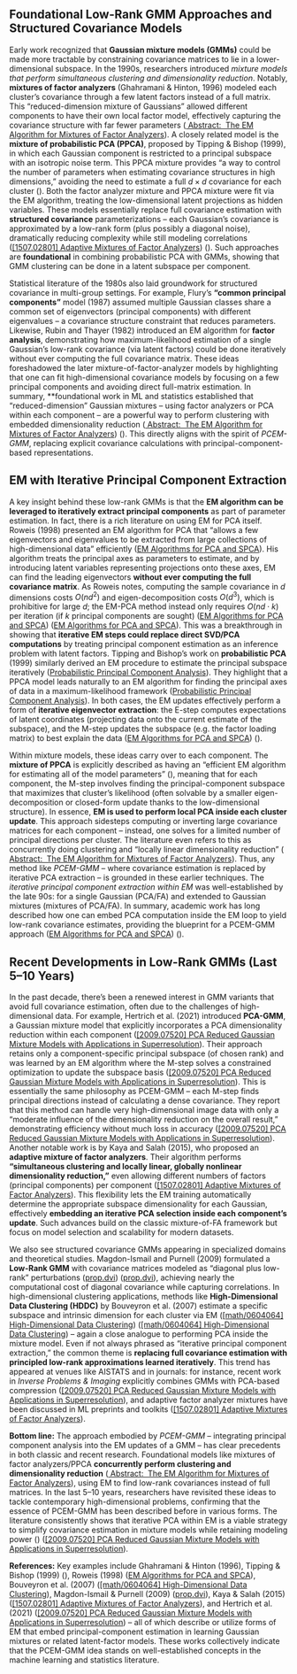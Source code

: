 ## Foundational Low-Rank GMM Approaches and Structured Covariance Models  
Early work recognized that **Gaussian mixture models (GMMs)** could be made more tractable by constraining covariance matrices to lie in a lower-dimensional subspace. In the 1990s, researchers introduced *mixture models that perform simultaneous clustering and dimensionality reduction*. Notably, **mixtures of factor analyzers** (Ghahramani & Hinton, 1996) modeled each cluster’s covariance through a few latent factors instead of a full matrix. This “reduced-dimension mixture of Gaussians” allowed different components to have their own local factor model, effectively capturing the covariance structure with far fewer parameters ([ Abstract:  The EM Algorithm for Mixtures of Factor Analyzers](http://www.cs.toronto.edu/~fritz/absps/tr96-1.html#:~:text=,)). A closely related model is the **mixture of probabilistic PCA (PPCA)**, proposed by Tipping & Bishop (1999), in which each Gaussian component is restricted to a principal subspace with an isotropic noise term. This PPCA mixture provides “a way to control the number of parameters when estimating covariance structures in high dimensions,” avoiding the need to estimate a full $d \times d$ covariance for each cluster ([](http://www.miketipping.com/papers/met-mppca.pdf#:~:text=A%20second%20perspective%20is%20that,covariance%20structures%20in%20high%20dimensions)). Both the factor analyzer mixture and PPCA mixture were fit via the EM algorithm, treating the low-dimensional latent projections as hidden variables. These models essentially replace full covariance estimation with **structured covariance** parameterizations – each Gaussian’s covariance is approximated by a low-rank form (plus possibly a diagonal noise), dramatically reducing complexity while still modeling correlations ([[1507.02801] Adaptive Mixtures of Factor Analyzers](https://arxiv.org/abs/1507.02801#:~:text=,algorithms%20on%20a%20number%20of)) ([](http://www.miketipping.com/papers/met-mppca.pdf#:~:text=A%20second%20perspective%20is%20that,covariance%20structures%20in%20high%20dimensions)). Such approaches are **foundational** in combining probabilistic PCA with GMMs, showing that GMM clustering can be done in a latent subspace per component. 

Statistical literature of the 1980s also laid groundwork for structured covariance in multi-group settings. For example, Flury’s **“common principal components”** model (1987) assumed multiple Gaussian classes share a common set of eigenvectors (principal components) with different eigenvalues – a covariance structure constraint that reduces parameters. Likewise, Rubin and Thayer (1982) introduced an EM algorithm for **factor analysis**, demonstrating how maximum-likelihood estimation of a single Gaussian’s low-rank covariance (via latent factors) could be done iteratively without ever computing the full covariance matrix. These ideas foreshadowed the later mixture-of-factor-analyzer models by highlighting that one can fit high-dimensional covariance models by focusing on a few principal components and avoiding direct full-matrix estimation. In summary, **foundational work in ML and statistics established that “reduced-dimension” Gaussian mixtures – using factor analyzers or PCA within each component – are a powerful way to perform clustering with embedded dimensionality reduction ([ Abstract:  The EM Algorithm for Mixtures of Factor Analyzers](http://www.cs.toronto.edu/~fritz/absps/tr96-1.html#:~:text=,)) ([](http://www.miketipping.com/papers/met-mppca.pdf#:~:text=A%20second%20perspective%20is%20that,covariance%20structures%20in%20high%20dimensions)). This directly aligns with the spirit of *PCEM-GMM*, replacing explicit covariance calculations with principal-component-based representations.

## EM with Iterative Principal Component Extraction  
A key insight behind these low-rank GMMs is that the **EM algorithm can be leveraged to iteratively extract principal components** as part of parameter estimation. In fact, there is a rich literature on using EM for PCA itself. Roweis (1998) presented an EM algorithm for PCA that “allows a few eigenvectors and eigenvalues to be extracted from large collections of high-dimensional data” efficiently ([EM Algorithms for PCA and SPCA](https://proceedings.neurips.cc/paper/1398-em-algorithms-for-pca-and-spca.pdf#:~:text=I%20present%20an%20expectation,on%20synthetic%20and%20real%20data)). His algorithm treats the principal axes as parameters to estimate, and by introducing latent variables representing projections onto these axes, EM can find the leading eigenvectors **without ever computing the full covariance matrix**. As Roweis notes, computing the sample covariance in $d$ dimensions costs $O(nd^2)$ and eigen-decomposition costs $O(d^3)$, which is prohibitive for large $d$; the EM-PCA method instead only requires $O(n d \cdot k)$ per iteration (if $k$ principal components are sought) ([EM Algorithms for PCA and SPCA](https://proceedings.neurips.cc/paper/1398-em-algorithms-for-pca-and-spca.pdf#:~:text=One%20is%20that%20naive%20methods,covariance%20itself%20is%20very%20costly)) ([EM Algorithms for PCA and SPCA](https://proceedings.neurips.cc/paper/1398-em-algorithms-for-pca-and-spca.pdf#:~:text=requiring%200%20%28np2%29%20operations,direct%20diagonalization%20of%20a%20symmetric)). This was a breakthrough in showing that **iterative EM steps could replace direct SVD/PCA computations** by treating principal component estimation as an inference problem with latent factors. Tipping and Bishop’s work on **probabilistic PCA** (1999) similarly derived an EM procedure to estimate the principal subspace iteratively ([Probabilistic Principal Component Analysis](https://www.cs.columbia.edu/~blei/seminar/2020-representation/readings/TippingBishop1999.pdf#:~:text=analysis,this%20probabilistic%20approach%20to%20PCA)). They highlight that a PPCA model leads naturally to an EM algorithm for finding the principal axes of data in a maximum-likelihood framework ([Probabilistic Principal Component Analysis](https://www.cs.columbia.edu/~blei/seminar/2020-representation/readings/TippingBishop1999.pdf#:~:text=analysis,this%20probabilistic%20approach%20to%20PCA)). In both cases, the EM updates effectively perform a form of **iterative eigenvector extraction**: the E-step computes expectations of latent coordinates (projecting data onto the current estimate of the subspace), and the M-step updates the subspace (e.g. the factor loading matrix) to best explain the data ([EM Algorithms for PCA and SPCA](https://proceedings.neurips.cc/paper/1398-em-algorithms-for-pca-and-spca.pdf#:~:text=I%20present%20an%20expectation,and%20efficiently%20find%20the%20lead%02ing)) ([](http://www.miketipping.com/papers/met-mppca.pdf#:~:text=to%20mixture%20models%20in%20Section,The%20partitioning)). 

Within mixture models, these ideas carry over to each component. The **mixture of PPCA** is explicitly described as having an “efficient EM algorithm for estimating all of the model parameters” ([](http://www.miketipping.com/papers/met-mppca.pdf#:~:text=to%20mixture%20models%20in%20Section,The%20partitioning)), meaning that for each component, the M-step involves finding the principal-component subspace that maximizes that cluster’s likelihood (often solvable by a smaller eigen-decomposition or closed-form update thanks to the low-dimensional structure). In essence, **EM is used to perform local PCA inside each cluster update**. This approach sidesteps computing or inverting large covariance matrices for each component – instead, one solves for a limited number of principal directions per cluster. The literature even refers to this as concurrently doing clustering and “locally linear dimensionality reduction” ([ Abstract:  The EM Algorithm for Mixtures of Factor Analyzers](http://www.cs.toronto.edu/~fritz/absps/tr96-1.html#:~:text=,)). Thus, any method like *PCEM-GMM* – where covariance estimation is replaced by iterative PCA extraction – is grounded in these earlier techniques. The *iterative principal component extraction within EM* was well-established by the late 90s: for a single Gaussian (PCA/FA) and extended to Gaussian mixtures (mixtures of PCA/FA). In summary, academic work has long described how one can embed PCA computation inside the EM loop to yield low-rank covariance estimates, providing the blueprint for a PCEM-GMM approach ([EM Algorithms for PCA and SPCA](https://proceedings.neurips.cc/paper/1398-em-algorithms-for-pca-and-spca.pdf#:~:text=I%20present%20an%20expectation,and%20efficiently%20find%20the%20lead%02ing)) ([](http://www.miketipping.com/papers/met-mppca.pdf#:~:text=to%20mixture%20models%20in%20Section,The%20partitioning)).

## Recent Developments in Low-Rank GMMs (Last 5–10 Years)  
In the past decade, there’s been a renewed interest in GMM variants that avoid full covariance estimation, often due to the challenges of high-dimensional data. For example, Hertrich et al. (2021) introduced **PCA-GMM**, a Gaussian mixture model that explicitly incorporates a PCA dimensionality reduction within each component ([[2009.07520] PCA Reduced Gaussian Mixture Models with Applications in Superresolution](https://arxiv.org/abs/2009.07520#:~:text=propose%20a%20Gaussian%20Mixture%20Model,on%20the%20overall%20superresolution%20result)). Their approach retains only a component-specific principal subspace (of chosen rank) and was learned by an EM algorithm where the M-step solves a constrained optimization to update the subspace basis ([[2009.07520] PCA Reduced Gaussian Mixture Models with Applications in Superresolution](https://arxiv.org/abs/2009.07520#:~:text=propose%20a%20Gaussian%20Mixture%20Model,on%20the%20overall%20superresolution%20result)). This is essentially the same philosophy as PCEM-GMM – each M-step finds principal directions instead of calculating a dense covariance. They report that this method can handle very high-dimensional image data with only a “moderate influence of the dimensionality reduction on the overall result,” demonstrating efficiency without much loss in accuracy ([[2009.07520] PCA Reduced Gaussian Mixture Models with Applications in Superresolution](https://arxiv.org/abs/2009.07520#:~:text=propose%20a%20Gaussian%20Mixture%20Model,on%20the%20overall%20superresolution%20result)). Another notable work is by Kaya and Salah (2015), who proposed an **adaptive mixture of factor analyzers**. Their algorithm performs **“simultaneous clustering and locally linear, globally nonlinear dimensionality reduction,”** even allowing different numbers of factors (principal components) per component ([[1507.02801] Adaptive Mixtures of Factor Analyzers](https://arxiv.org/abs/1507.02801#:~:text=,algorithms%20on%20a%20number%20of)). This flexibility lets the EM training automatically determine the appropriate subspace dimensionality for each Gaussian, effectively **embedding an iterative PCA selection inside each component’s update**. Such advances build on the classic mixture-of-FA framework but focus on model selection and scalability for modern datasets. 

We also see structured covariance GMMs appearing in specialized domains and theoretical studies. Magdon-Ismail and Purnell (2009) formulated a **Low-Rank GMM** with covariance matrices modeled as “diagonal plus low-rank” perturbations ([prop.dvi](https://www.cs.rpi.edu/~magdon/ps/journal/LowRank_IJDMM.pdf#:~:text=Abstract%3A%20Covariance%20matrices%20capture%20correlations,The%20curse%20of%20dimensionality%20that)) ([prop.dvi](https://www.cs.rpi.edu/~magdon/ps/journal/LowRank_IJDMM.pdf#:~:text=arises%20in%20calculating%20the%20covariance,M%20Biographical%20notes)), achieving nearly the computational cost of diagonal covariance while capturing correlations. In high-dimensional clustering applications, methods like **High-Dimensional Data Clustering (HDDC)** by Bouveyron et al. (2007) estimate a specific subspace and intrinsic dimension for each cluster via EM ([[math/0604064] High-Dimensional Data Clustering](https://arxiv.org/abs/math/0604064#:~:text=is%20recurrent%20in%20many%20domains%2C,real%20datasets%20show%20that%20HDDC)) ([[math/0604064] High-Dimensional Data Clustering](https://arxiv.org/abs/math/0604064#:~:text=ideas%20of%20dimension%20reduction%20and,dimensional%20data)) – again a close analogue to performing PCA inside the mixture model. Even if not always phrased as “iterative principal component extraction,” the common theme is **replacing full covariance estimation with principled low-rank approximations learned iteratively**. This trend has appeared at venues like AISTATS and in journals: for instance, recent work in *Inverse Problems & Imaging* explicitly combines GMMs with PCA-based compression ([[2009.07520] PCA Reduced Gaussian Mixture Models with Applications in Superresolution](https://arxiv.org/abs/2009.07520#:~:text=propose%20a%20Gaussian%20Mixture%20Model,on%20the%20overall%20superresolution%20result)), and adaptive factor analyzer mixtures have been discussed in ML preprints and toolkits ([[1507.02801] Adaptive Mixtures of Factor Analyzers](https://arxiv.org/abs/1507.02801#:~:text=,algorithms%20on%20a%20number%20of)). 

**Bottom line:** The approach embodied by *PCEM-GMM* – integrating principal component analysis into the EM updates of a GMM – has clear precedents in both classic and recent research. Foundational models like mixtures of factor analyzers/PPCA **concurrently perform clustering and dimensionality reduction** ([ Abstract:  The EM Algorithm for Mixtures of Factor Analyzers](http://www.cs.toronto.edu/~fritz/absps/tr96-1.html#:~:text=,)), using EM to find low-rank covariances instead of full matrices. In the last 5–10 years, researchers have revisited these ideas to tackle contemporary high-dimensional problems, confirming that the essence of PCEM-GMM has been described before in various forms. The literature consistently shows that iterative PCA within EM is a viable strategy to simplify covariance estimation in mixture models while retaining modeling power ([](http://www.miketipping.com/papers/met-mppca.pdf#:~:text=A%20second%20perspective%20is%20that,covariance%20structures%20in%20high%20dimensions)) ([[2009.07520] PCA Reduced Gaussian Mixture Models with Applications in Superresolution](https://arxiv.org/abs/2009.07520#:~:text=propose%20a%20Gaussian%20Mixture%20Model,on%20the%20overall%20superresolution%20result)). 

**References:** Key examples include Ghahramani & Hinton (1996), Tipping & Bishop (1999) ([](http://www.miketipping.com/papers/met-mppca.pdf#:~:text=A%20second%20perspective%20is%20that,covariance%20structures%20in%20high%20dimensions)), Roweis (1998) ([EM Algorithms for PCA and SPCA](https://proceedings.neurips.cc/paper/1398-em-algorithms-for-pca-and-spca.pdf#:~:text=I%20present%20an%20expectation,and%20efficiently%20find%20the%20lead%02ing)), Bouveyron et al. (2007) ([[math/0604064] High-Dimensional Data Clustering](https://arxiv.org/abs/math/0604064#:~:text=is%20recurrent%20in%20many%20domains%2C,real%20datasets%20show%20that%20HDDC)), Magdon-Ismail & Purnell (2009) ([prop.dvi](https://www.cs.rpi.edu/~magdon/ps/journal/LowRank_IJDMM.pdf#:~:text=Abstract%3A%20Covariance%20matrices%20capture%20correlations,The%20curse%20of%20dimensionality%20that)), Kaya & Salah (2015) ([[1507.02801] Adaptive Mixtures of Factor Analyzers](https://arxiv.org/abs/1507.02801#:~:text=,algorithms%20on%20a%20number%20of)), and Hertrich et al. (2021) ([[2009.07520] PCA Reduced Gaussian Mixture Models with Applications in Superresolution](https://arxiv.org/abs/2009.07520#:~:text=propose%20a%20Gaussian%20Mixture%20Model,on%20the%20overall%20superresolution%20result)) – all of which describe or utilize forms of EM that embed principal-component estimation in learning Gaussian mixtures or related latent-factor models. These works collectively indicate that the PCEM-GMM idea stands on well-established concepts in the machine learning and statistics literature. 

